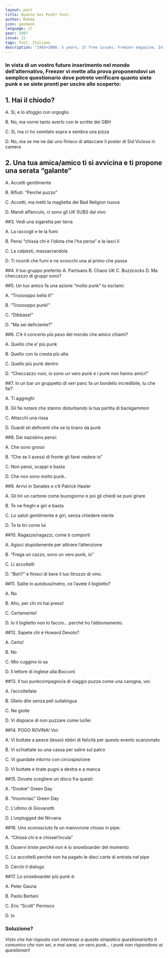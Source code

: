 ```yaml
---
layout: post
title: Quanto Sei Punk? Test.
author: Rokma
icon: gasmask
language: it
year: 1997
issue: 12
tags: Test, Italiano
description: "1995>2000. 5 years. 27 free issues. Freezer magazine. In vista di un vostro futuro inserimento nel mondo dell’alternativo, Freezer vi mette alla prova proponendovi un semplice questionario dove potrete verificare quanto siete punk e se siete pronti per uscire allo scoperto: "
---
```


### In vista di un vostro futuro inserimento nel mondo dell’alternativo, Freezer vi mette alla prova proponendovi un semplice questionario dove potrete verificare quanto siete punk e se siete pronti per uscire allo scoperto:

## 1. Hai il chiodo?

A. Si, e lo sfoggio con orgoglio

B. No, ma vorrei tanto averlo con le scritte dei GBH

C. Si, ma ci ho vomitato sopra e sembra una pizza

D. No, ma se me ne dai uno finisco di attaccare il poster di Sid Vicious in camera

## 2. Una tua amica/amico ti si avvicina e ti propone una serata “galante”

A. Accetti gentilmente

B. Rifiuti: “Perché puzzo”

C. Accetti, ma metti la maglietta dei Bad Religion nuova

D. Mandi affanculo, ci sono gli UK SUBS dal vivo

##3. Vedi una sigaretta per terra

A. La raccogli e te la fumi

B. Pensi “chissà chi è l’idiota che l’ha persa” e la lasci lì

C. La calpesti, massacrandola

D. Ti ricordi che fumi e ne scrocchi una al primo che passa

##4. Il tuo gruppo preferito
A. Partisans
B. Chaos UK
C. Buzzcocks
D. Ma checcazzo di gruppi sono?

##5. Un tuo amico fa una azione “molto punk” tu esclami:

A. “Trooooppo bella li!”

B. “Trooooppo punk!”

C. “Dibbase!”

D. “Ma sei deficiente?”

##6. C’è il concerto più peso del mondo che amico chiami?

A. Quello che e’ più punk

B. Quello con la cresta più alta

C. Quello più punk dentro

D. “Checcazzo vuoi, io sono un vero punk e i punk non hanno amici!”

##7. In un bar un gruppetto di veri panc fa un bordello incredibile, tu che fai?

A. Ti aggreghi

B. Gli fai notare che stanno disturbando la tua partita di backgammon

C. Attacchi una rissa

D. Guardi sti deficenti che se la tirano da punk

##8. Dei naziskins pensi:

A. Che sono grossi

B. “Che se li avessi di fronte gli farei vedere io”

C. Non pensi, scappi e basta

D. Che non sono molto punk..

##9. Arrivi in Senales e c’è Patrick Hasler

A. Gli tiri un cartone come buongiorno e poi gli chiedi se
puoi girare

B. Te ne freghi e giri e basta

C. Lo saluti gentilmente e giri, senza chiedere niente

D. Te la tiri come lui

##10. Ragazze/ragazzi, come ti comporti

A. Agisci stupidamente per attirare l’attenzione

B. “Frega un cazzo, sono un vero punk, io”

C. Li accoltelli

D. “Boh?” e finisci di bere il tuo litrozzo di vino.

##11. Salite in autobus/metro, ce l’avete il biglietto?

A. No

B. Aho, per chi mi hai preso!

C. Certamente!

D. Io il biglietto non lo faccio... perché ho l’abbonamento.

##12. Sapete chi è Howard Devoto?

A. Certo!

B. No

C. Mio cuggino lo sa

D. Il lettore di inglese alla Bocconi

##13. Il tuo punkcompagno/a di viaggio puzza come una carogna, voi:

A. l’accoltellate

B. Glielo dite senza peli sullalingua

C. Ne gioite

D. Vi dispiace di non puzzare come lui/lei

##14. POGO ROVINA! Voi:

A. Vi buttate a pesce (lesso) ebbri di felicità per questo evento scanzonato

B. Vi schiattate su una cassa per salire sul palco

C. Vi guardate intorno con circospezione

D. Vi buttate e tirate pugni a destra e a manca

##15. Dovete scegliere un disco fra questi:

A. “Dookie” Green Day

B. “Insomniac” Green Day

C. L’ultimo di Giovanotti

D. L’unplugged dei Nirvana

##16. Uno sconosciuto fa un manovrone chiuso in pipe:

A. “Chissà chi è e chissel’incula”

B. Osservi triste perché non è lo snowboarder del momento

C. Lo accoltelli perché non ha pagato le dieci carte di entrata nel pipe

D. Cerchi il dialogo

##17. Lo snowboarder più punk è:

A. Peter Gauna

B. Paolo Bertani

C. Eric “Scott” Pernisco

D. Io



### Soluzione?

_Visto che hai risposto con interesse a questo simpatico questionarietto ti comunico che non sei, e mai sarai, un vero punk... i punk non rispondono ai questionari!_
